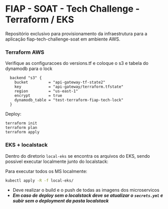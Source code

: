 # FIAP - SOAT - Tech Challenge - Terraform / EKS

Repositório exclusivo para provisionamento da infraestrutura para a aplicação fiap-tech-challenge-soat em ambiente AWS.

### Terraform AWS

Verifique as configuracoes do versions.tf e coloque o s3 e tabela do dynamodb para o lock

```
  backend "s3" {
    bucket         = "api-gateway-tf-state2"
    key            = "api-gateway/terraform.tfstate"
    region         = "us-east-1"
    encrypt        = true
    dynamodb_table = "test-terraform-fiap-tech-lock"
  }
```

Deploy: 
```
terraform init
terraform plan
terraform apply
```


### EKS + localstack
Dentro do diretorio ```local-eks``` se encontra os arquivos do EKS, sendo possivel executar localmente junto do localstack:

Para executar todos os MS localmente:
```bash
kubectl apply -R -f local-eks/
```
- Deve realizar o build e o push de todas as imagens dos microservicos
- ***Em caso de deploy sem o localstack deve se atualizar  o ```secrets.yml``` e subir sem o deployment da pasta localstack***
